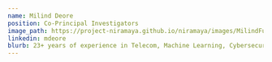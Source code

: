 ```yaml
---
name: Milind Deore
position: Co-Principal Investigators
image_path: https://project-niramaya.github.io/niramaya/images/MilindFull.JPG
linkedin: mdeore
blurb: 23+ years of experience in Telecom, Machine Learning, Cybersecurity. Active ML/IoT community leader, won various open competitions and hold couple of patents in Face Authentication.
---
```


